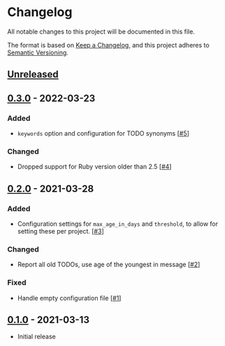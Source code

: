 # Changelog

All notable changes to this project will be documented in this file.

The format is based on [Keep a Changelog](https://keepachangelog.com/en/1.0.0/),
and this project adheres to
[Semantic Versioning](https://semver.org/spec/v2.0.0.html).

## [Unreleased]

[Unreleased]: https://github.com/johnsyweb/glyptodont/compare/v0.3.0..main

## [0.3.0] - 2022-03-23

### Added

- `keywords` option and configuration for TODO synonyms [[#5]]

### Changed

- Dropped support for Ruby version older than 2.5 [[#4]]

[#4]: https://github.com/johnsyweb/glyptodont/pull/4
[#5]: https://github.com/johnsyweb/glyptodont/pull/5
[0.3.0]: https://github.com/johnsyweb/glyptodont/compare/v0.2.0..v0.3.0

## [0.2.0] - 2021-03-28

### Added

- Configuration settings for `max_age_in_days` and `threshold`, to allow for
  setting these per project. [[#3]]

### Changed

- Report all old TODOs, use age of the youngest in message [[#2]]

### Fixed

- Handle empty configuration file [[#1]]

[#1]: https://github.com/johnsyweb/glyptodont/pull/1
[#2]: https://github.com/johnsyweb/glyptodont/pull/2
[#3]: https://github.com/johnsyweb/glyptodont/pull/3

[0.2.0]: https://github.com/johnsyweb/glyptodont/compare/v0.1.0..v0.2.0

## [0.1.0] - 2021-03-13

- Initial release

[0.1.0]: https://github.com/johnsyweb/glyptodont/releases/tag/v0.1.0
